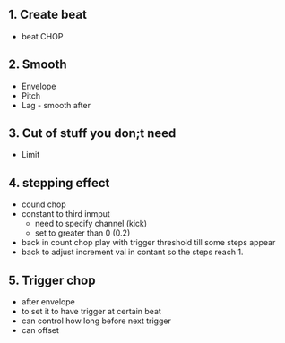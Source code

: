 ## 1. Create beat
- beat CHOP
## 2. Smooth
- Envelope
- Pitch
- Lag - smooth after
## 3. Cut of stuff you don;t need
- Limit
## 4. stepping effect
- cound chop
- constant to third inmput 
  - need to specify channel (kick) 
  - set to greater than 0 (0.2)
- back in count chop play with trigger threshold till some steps appear
- back to adjust increment val in contant so the steps reach 1. 
## 5. Trigger chop
- after envelope
- to set it to have trigger at certain beat
- can control how long before next trigger
- can offset

